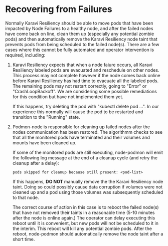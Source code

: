 <!--
Copyright (c) 2021 Dell Inc., or its subsidiaries. All Rights Reserved.

Licensed under the Apache License, Version 2.0 (the "License");
you may not use this file except in compliance with the License.
You may obtain a copy of the License at

    http://www.apache.org/licenses/LICENSE-2.0
-->

# Recovering from Failures

Normally Karavi Resiliency should be able to move pods that have been impacted by Node Failures to a healthy node, and after the failed nodes have come back on line, clean them up (especially any potential zombie pods) and then automatically remove the Karavi Resiliency node taint that prevents pods from being scheduled to the failed node(s). There are a few cases where this cannot be fully automated and operator intervention is required, including:

1. Karavi Resiliency expects that when a node faiure occurs, all Karavi Resiliency labeled pods are evacuated and reschedule on other nodes. This process may not complete however if the node comes back online before Karavi Resiliency has had time to evacuate all the labeled pods. The remaining pods may not restart correctly, going to "Error" or "CrashLoopBackoff". We are considering some possible remediations for this condition but have not implemented them yet.

    If this happens, try deleting the pod with "kubectl delete pod ...". In our experience this normally will cause the pod to be restarted and transition to the "Running" state.

2. Podmon-node is responsible for cleaning up failed nodes after the nodes communication has been restored. The algorithmm checks to see that all the monitored pods have terminated and their volumes and mounts have been cleaned up.

    If some of the monitored pods are still executing, node-podmon will emit the following log message at the end of a cleanup cycle (and retry the cleanup after a delay):

    ```
    pods skipped for cleanup because still present: <pod-list>
    ```
    If this happens, __DO NOT__ manually remove the the Karavi Resiliency node taint. Doing so could possibly cause data corruption if volumes were not cleaned up and a pod using those volumes was subsequently scheduled to that node.

    The correct course of action in this case is to reboot the failed node(s) that have not removed their taints in a reasonable time (5-10 minutes after the node is online again.) The operator can delay executing this reboot until it is convenient, but new pods will not be scheduled to it in the interim. This reboot will kill any potential zombie pods. After the reboot, node-podmon should automatically remove the node taint after a short time.
